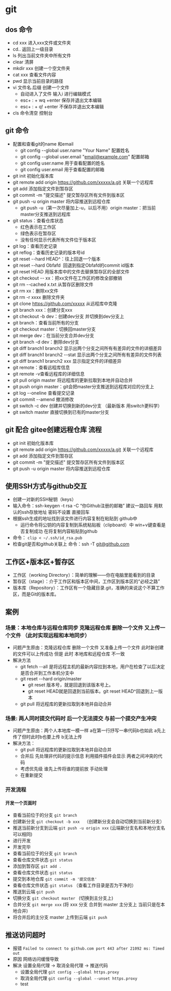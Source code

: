 # git
## dos 命令
- cd xxx   进入xxx文件或文件夹
- cd.. 返回上一级目录
- ls 列出当前文件夹中所有文件
- clear 清屏
- mkdir xxx 创建一个空文件夹
- cat xxx 查看文件内容
- pwd 显示当前目录的路径
- vi 文件名.后缀     创建一个文件
  - 自动进入了文件 输入i 进行编辑模式
  -  esc+ : + wq +enter 保存并退出文本编辑
  -  esc+ : + q! +enter 不保存并退出文本编辑
- cls 命令清空 控制台
## git 命令
- 配置和查看git的name 和email
  - git config --global user.name "Your Name"  配置姓名
  - git config --global user.email "email@example.com"  配置邮箱
  - git config user.name 用于查看配置的姓名
  - git config user.email 用于查看配置的邮箱
- git init  初始化版本库
- git remote add origin https://github.com/xxxxx/a.git 关联一个远程库
- git add   添加指定文件到暂存区
- git commit -m "提交描述"      提交暂存区所有文件到版本区
- git push -u origin master    将内容推送到远程仓库
  - git push -u（第一次尽量加上-u，以后不用）origin master：把当前master分支推送到远程库
- git status：查看仓库状态  
  - 红色表示在工作区
  - 绿色表示在暂存区
  - 没有任何显示代表所有文件位于版本区
- git log：查看历史记录
- git reflog：查看历史记录的版本号id
- git reset --hard HEAD^：往上回退一个版本
- git reset --hard Obfafd    回退到指定Obfafd的commit id版本
- git reset HEAD   		用版本库中的文件去替换暂存区的全部文件
- git checkout -- xx：把xx文件在工作区的修改全部撤销
- git rm --cached x.txt 		从暂存区删除文件
- git rm xx：删除xx文件   
- git rm -r xxxx 删除文件夹
- git clone https://github.com/xxxxx   从远程库中克隆
- git branch xxx：创建分支xxx
- git checkout -b dev：创建dev分支 并切换到dev分支上
- git branch：查看当前所有的分支
- git checkout master：切换回master分支
- git merge dev：在当前分支合并dev分支  
- git branch -d dev：删除dev分支
- git diff branch1 branch2 	显示出两个分支之间所有有差异的文件的详细差异
- git diff branch1 branch2 --stat 显示出两个分支之间所有有差异的文件列表
- git diff branch1 branch2 xxx  显示指定文件的详细差异
- git remote：查看远程库信息
- git remote -v查看远程库的详细信息
- git pull origin master 将远程库的更新拉取到本地并自动合并
- git push origin master：git会把master分支推送到远程库对应的分支上
- git log --oneline 查看提交记录
- git commit --amend 撤消修改
- git switch -c dev  创建并切换到新的dev分支   （最新版本 用switch更科学）
- git switch master  直接切换到已有的master分支
## git 配合 gitee创建远程仓库 流程
- git init  初始化版本库
- git remote add origin https://github.com/xxxxx/a.git 关联一个远程库
- git add   添加指定文件到暂存区
- git commit -m "提交描述"      提交暂存区所有文件到版本区
- git push -u origin master    将内容推送到远程仓库
## 使用SSH方式与github交互
- 创建一对新的SSH秘钥（keys）
- 输入命令：ssh-keygen -t rsa -C “你Github注册的邮箱”   建议一路回车 用默认的ssh存放地址 密码不设置 直接回车
- 根据ssh生成的地址找到该文件进行内容复制在粘贴到 github中
  - 运行命令将公钥的内容复制到系统粘贴板（clipboard）中 win+v键查看是否复制成功 在将复制内容粘贴到github
- 命令： `clip < ~/.ssh/id_rsa.pub`
- 检查git是否和github关联上   命令：ssh -T git@github.com
## 工作区+版本区+暂存区
- 工作区（working Directory）：简单的理解——你在电脑里能看到的目录
- 暂存区（stage）：介于工作区和版本区中间，工作区到版本区的“必经之路”
- 版本库（Repository）：工作区有一个隐藏目录.git，准确的来说这个不算工作区，而是Git的版本库。
## **案例**
### 场景：本地仓库与远程仓库同步 克隆远程仓库 删除一个文件 又上传一个文件 （此时实现远程和本地同步）
- 问题产生原由：克隆远程仓库 删除一个文件 又准备上传一个文件 此时新创建的文件可以上传成功 但是 此时 本地库和远程仓库 不一致 
- 解决方法
  - git fetch --all 是将远程主机的最新内容拉到本地，用户在检查了以后决定是否合并到工作本机分支中
  - git reset --hard origin/master 
    - git reset 版本号，就是回退到该版本号上。
    - git reset HEAD就是回退到当前版本。git reset HEAD^回退到上一版本
  - git pull 将远程库的更新拉取到本地并自动合并

### 场景: 两人同时提交代码时 后一个无法提交 与前一个提交产生冲突
- 问题产生原由：两个人本地库一模一样 a在第一行抒写一串代码b也如此 a先上传了但时此时b也要上传 b无法上传
- 解决方法：
  - git pull 将远程库的更新拉取到本地并自动合并
  - 合并后 先处理非代码的提示信息 利用插件插件会显示 两者之间冲突的代码 
  - 考虑优先级 谁先上传将谁的提前放 手动处理
  - 在重新提交

### 开发流程
#### 开发一个页面时
- 查看当前位于的分支 `git branch `
- 创建新分支 `git checkout -b xxx  `（创建新分支会自动切换到当前新分支）
- 推送当前新分支到云端 `git push -u origin xxx`  (云端新分支名和本地分支名可以相同)
- 进行开发
- 开发完毕
- 查看当前位于的分支 `git branch `
- 查看仓库文件状态 `git status`
- 添加到暂存区 `git add .`
- 查看仓库文件状态 `git status`
- 提交到本地仓库 `git commit -m '提交信息'`
- 查看仓库文件状态 `git status`  （查看工作目录是否为干净的）
- 推送到云端 `git push`
- 切换分支 `git checkout master ` (切换到主分支上)
- 合并分支 `git merge xxx` (将 xxx 分支 合并到 master 主分支上 当前只是在本地合并)
- 将合并后的主分支 master 上传到云端 `git push `
  
## 推送访问超时
- 报错 `Failed to connect to github.com port 443 after 21092 ms: Timed out`
- 原因 网络访问缓慢导致
- 解决 设置全局代理 -> 取消全局代理 -> 推送代码
  - 设置全局代理 `git config --global https.proxy`
  - 取消全局代理 `git config --global --unset https.proxy`
  - test

